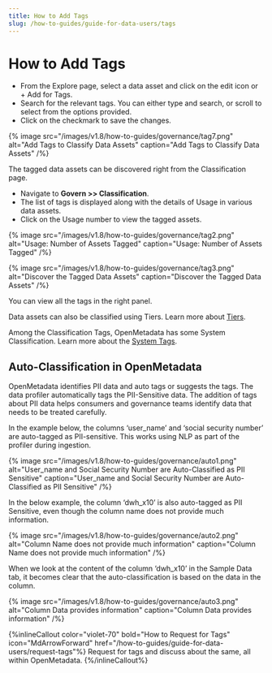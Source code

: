 ```yaml
---
title: How to Add Tags
slug: /how-to-guides/guide-for-data-users/tags
---
```


# How to Add Tags

- From the Explore page, select a data asset and click on the edit icon or + Add for Tags.
- Search for the relevant tags. You can either type and search, or scroll to select from the options provided.
- Click on the checkmark to save the changes.

{% image
src="/images/v1.8/how-to-guides/governance/tag7.png"
alt="Add Tags to Classify Data Assets"
caption="Add Tags to Classify Data Assets"
/%}

The tagged data assets can be discovered right from the Classification page. 
- Navigate to **Govern >> Classification**.
- The list of tags is displayed along with the details of Usage in various data assets.
- Click on the Usage number to view the tagged assets.

{% image
src="/images/v1.8/how-to-guides/governance/tag2.png"
alt="Usage: Number of Assets Tagged"
caption="Usage: Number of Assets Tagged"
/%}

{% image
src="/images/v1.8/how-to-guides/governance/tag3.png"
alt="Discover the Tagged Data Assets"
caption="Discover the Tagged Data Assets"
/%}

You can view all the tags in the right panel.

Data assets can also be classified using Tiers. Learn more about [Tiers](/how-to-guides/data-governance/classification/tiers).

Among the Classification Tags, OpenMetadata has some System Classification. Learn more about the [System Tags](/how-to-guides/data-governance/classification/overview#classification-in-openmetadata).

## Auto-Classification in OpenMetadata

OpenMetadata identifies PII data and auto tags or suggests the tags. The data profiler automatically tags the PII-Sensitive data. The addition of tags about PII data helps consumers and governance teams identify data that needs to be treated carefully.

In the example below, the columns ‘user_name’ and ‘social security number’ are auto-tagged as PII-sensitive. This works using NLP as part of the profiler during ingestion.

{% image
src="/images/v1.8/how-to-guides/governance/auto1.png"
alt="User_name and Social Security Number are Auto-Classified as PII Sensitive"
caption="User_name and Social Security Number are Auto-Classified as PII Sensitive"
/%}

In the below example, the column ‘dwh_x10’ is also auto-tagged as PII Sensitive, even though the column name does not provide much information. 

{% image
src="/images/v1.8/how-to-guides/governance/auto2.png"
alt="Column Name does not provide much information"
caption="Column Name does not provide much information"
/%}

When we look at the content of the column ‘dwh_x10’ in the Sample Data tab, it becomes clear that the auto-classification is based on the data in the column.

{% image
src="/images/v1.8/how-to-guides/governance/auto3.png"
alt="Column Data provides information"
caption="Column Data provides information"
/%}

{%inlineCallout
  color="violet-70"
  bold="How to Request for Tags"
  icon="MdArrowForward"
  href="/how-to-guides/guide-for-data-users/request-tags"%}
  Request for tags and discuss about the same, all within OpenMetadata.
{%/inlineCallout%}
